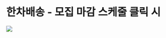 # 한차배송 - 모집 마감 스케줄 클릭 시

![](https://kakaomobilitysupport.zendesk.com/hc/article_attachments/35408857712665)